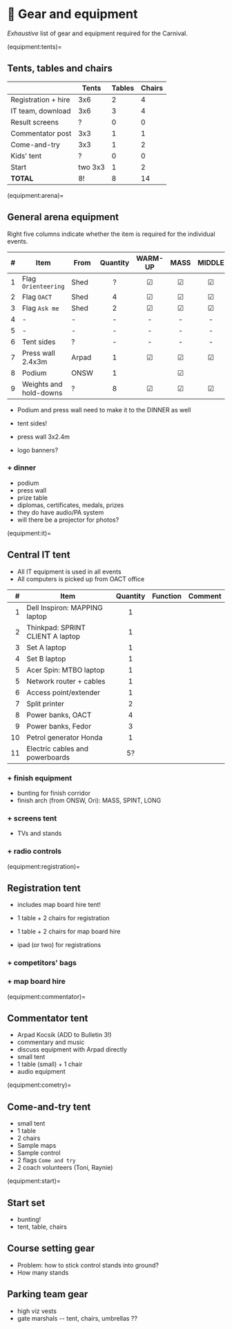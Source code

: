 # 🚜 Gear and equipment

_Exhaustive_ list of gear and equipment required for the Carnival.

(equipment:tents)=
## Tents, tables and chairs

| | Tents | Tables | Chairs | 
|-|-|-|-|
| Registration + hire | 3x6 | 2 | 4 |
| IT team, download | 3x6 | 3 | 4 |
| Result screens | ? | 0 | 0 |
| Commentator post | 3x3 | 1 | 1 |
| Come-and-try | 3x3 | 1 | 2 |
| Kids' tent | ? | 0 | 0 |
| Start | two 3x3 | 1 | 2 |
| **TOTAL** | 8! | 8 | 14 |

(equipment:arena)=
## General arena equipment

Right five columns indicate whether the item is required for the individual events.

| # | Item | From | Quantity | WARM-UP | MASS | MIDDLE | SPRINT | LONG |
|-:|-|-|:-:|:-:|:-:|:-:|:-:|:-:|
| 1 | Flag `Orienteering` | Shed | ? | ☑ | ☑ | ☑ | ☑ |☑ |
| 2 | Flag `OACT` | Shed | 4 | ☑ | ☑ | ☑ | ☑ | ☑ |
| 3 | Flag `Ask me` | Shed | 2 | ☑ | ☑ | ☑ | ☑ | ☑ |
| 4 |-|-|-|-|-|-|-|-|
| 5 |-|-|-|-|-|-|-|-|
| 6 | Tent sides | ?|-|-|-|-|-|-|
| 7 | Press wall 2.4x3m | Arpad | 1 | ☑ | ☑ | ☑ | ☑ | ☑ |
| 8 | Podium | ONSW | 1 | | ☑ | | | ☑ |
| 9 | Weights and hold-downs | ? | 8 | ☑ | ☑ | ☑ | ☑ | ☑ |

- Podium and press wall need to make it to the DINNER as well

- tent sides!
- press wall 3x2.4m
- logo banners?

### + dinner

- podium
- press wall
- prize table
- diplomas, certificates, medals, prizes
- they do have audio/PA system
- will there be a projector for photos?

(equipment:it)=
## Central IT tent

- All IT equipment is used in all events
- All computers is picked up from OACT office

| # | Item | Quantity | Function | Comment |
|-:|-|:-:|-|-|
| 1 | Dell Inspiron: MAPPING laptop | 1 | |
| 2 | Thinkpad: SPRINT CLIENT A laptop | 1 | |
| 3 | Set A laptop | 1 | |
| 4 | Set B laptop | 1 | |
| 5 | Acer Spin: MTBO laptop | 1 | |
| 5 | Network router + cables | 1 | |
| 6 | Access point/extender | 1 | |
| 7 | Split printer | 2 | |
| 8 | Power banks, OACT | 4 | |
| 9 | Power banks, Fedor | 3 | | |
| 10 | Petrol generator Honda | 1 | | |
| 11 | Electric cables and powerboards | 5? | | |

### + finish equipment

- bunting for finish corridor
- finish arch (from ONSW, Ori): MASS, SPINT, LONG

### + screens tent

- TVs and stands

### + radio controls


(equipment:registration)=
## Registration tent

- includes map board hire tent!
- 1 table + 2 chairs for registration
- 1 table + 2 chairs for map board hire

- ipad (or two) for registrations

### + competitors' bags

### + map board hire


(equipment:commentator)=
## Commentator tent

- Arpad Kocsik (ADD to Bulletin 3!)
- commentary and music
- discuss equipment with Arpad directly
- small tent
- 1 table (small) + 1 chair
- audio equipment

(equipment:cometry)=
## Come-and-try tent

- small tent
- 1 table
- 2 chairs
- Sample maps
- Sample control
- 2 flags `Come and try`
- 2 coach volunteers (Toni, Raynie)

(equipment:start)=
## Start set

- bunting!
- tent, table, chairs


## Course setting gear

- Problem: how to stick control stands into ground?
- How many stands 



## Parking team gear

- high viz vests
- gate marshals -- tent, chairs, umbrellas ??





